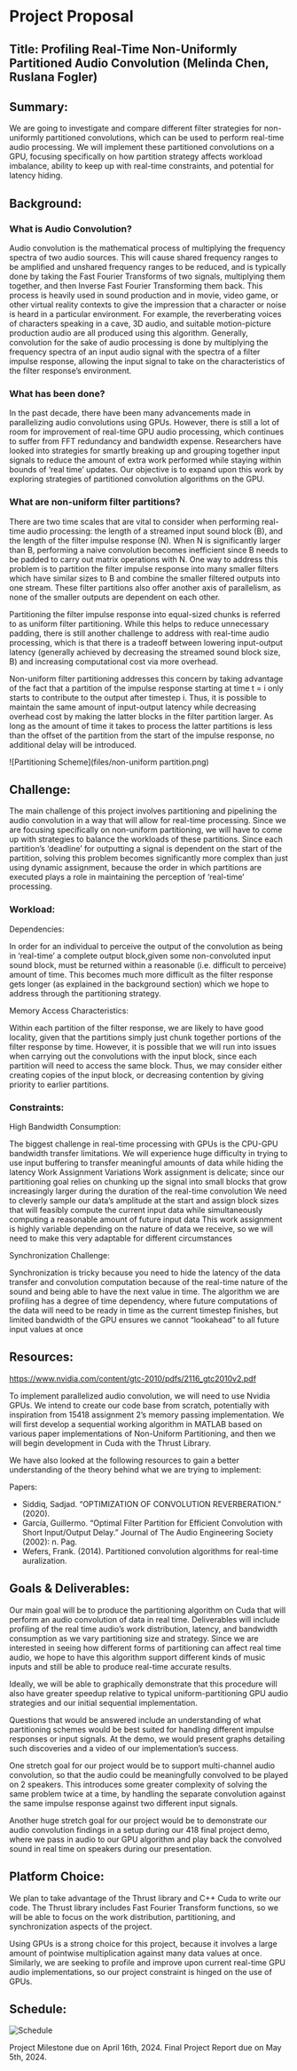 # Project Proposal

## Title: Profiling Real-Time Non-Uniformly Partitioned Audio Convolution (Melinda Chen, Ruslana Fogler)

## Summary: 

We are going to investigate and compare different filter strategies for non-uniformly partitioned convolutions, which can be used to perform real-time audio processing. We will implement these partitioned convolutions on a GPU, focusing specifically on how partition strategy affects workload imbalance, ability to keep up with real-time constraints, and potential for latency hiding.

## Background:

### What is Audio Convolution?

Audio convolution is the mathematical process of multiplying the frequency spectra of two audio sources. This will cause shared frequency ranges to be amplified and unshared frequency ranges to be reduced, and is typically done by taking the Fast Fourier Transforms of two signals, multiplying them together, and then Inverse Fast Fourier Transforming them back. This process is heavily used in sound production and in movie, video game, or other virtual reality contexts to give the impression that a character or noise is heard in a particular environment. For example, the reverberating voices of characters speaking in a cave, 3D audio, and suitable motion-picture production audio are all produced using this algorithm. Generally, convolution for the sake of audio processing is done by multiplying the frequency spectra of an input audio signal with the spectra of a filter impulse response, allowing the input signal to take on the characteristics of the filter response’s environment.

### What has been done?

In the past decade, there have been many advancements made in parallelizing audio convolutions using GPUs. However, there is still a lot of room for improvement of real-time GPU audio processing, which continues to suffer from FFT redundancy and bandwidth expense. Researchers have looked into strategies for smartly breaking up and grouping together input signals to reduce the amount of extra work performed while staying within bounds of ‘real time’ updates. Our objective is to expand upon this work by exploring strategies of partitioned convolution algorithms on the GPU.

### What are non-uniform filter partitions?

There are two time scales that are vital to consider when performing real-time audio processing: the length of a streamed input sound block (B), and the length of the filter impulse response (N). When N is significantly larger than B, performing a naive convolution becomes inefficient since B needs to be padded to carry out matrix operations with N. 
One way to address this problem is to partition the filter impulse response into many smaller filters which have similar sizes to B and combine the smaller filtered outputs into one stream. These filter partitions also offer another axis of parallelism, as none of the smaller outputs are dependent on each other.

Partitioning the filter impulse response into equal-sized chunks is referred to as uniform filter partitioning. While this helps to reduce unnecessary padding, there is still another challenge to address with real-time audio processing, which is that there is a tradeoff between lowering input-output latency (generally achieved by decreasing the streamed sound block size, B) and increasing computational cost via more overhead.

Non-uniform filter partitioning addresses this concern by taking advantage of the fact that a partition of the impulse response starting at time t = i only starts to contribute to the output after timestep i. Thus, it is possible to maintain the same amount of input-output latency while decreasing overhead cost by making the latter blocks in the filter partition larger. As long as the amount of time it takes to process the latter partitions is less than the offset of the partition from the start of the impulse response, no additional delay will be introduced.


![Partitioning Scheme](files/non-uniform partition.png)

## Challenge:

The main challenge of this project involves partitioning and pipelining the audio convolution in a way that will allow for real-time processing. Since we are focusing specifically on non-uniform partitioning, we will have to come up with strategies to balance the workloads of these partitions. Since each partition’s ‘deadline’ for outputting a signal is dependent on the start of the partition, solving this problem becomes significantly more complex than just using dynamic assignment, because the order in which partitions are executed plays a role in maintaining the perception of ‘real-time’ processing.

### Workload:

Dependencies:

In order for an individual to perceive the output of the convolution as being in ‘real-time’ a complete output block,given some non-convoluted input sound block, must be returned within a reasonable (i.e. difficult to perceive) amount of time. This becomes much more difficult as the filter response gets longer (as explained in the background section) which we hope to address through the partitioning strategy.

Memory Access Characteristics:

Within each partition of the filter response, we are likely to have good locality, given that the partitions simply just chunk together portions of the filter response by time. However, it is possible that we will run into issues when carrying out the convolutions with the input block, since each partition will need to access the same block. Thus, we may consider either creating copies of the input block, or decreasing contention by giving priority to earlier partitions. 

### Constraints:

High Bandwidth Consumption:

The biggest challenge in real-time processing with GPUs is the CPU-GPU bandwidth transfer limitations. 
We will experience huge difficulty in trying to use input buffering to transfer meaningful amounts of data while hiding the latency
Work Assignment Variations
Work assignment is delicate; since our partitioning goal relies on chunking up the signal into small blocks that grow increasingly larger during the duration of the real-time convolution
We need to cleverly sample our data’s amplitude at the start and assign block sizes that will feasibly compute the current input data while simultaneously computing a reasonable amount of future input data
This work assignment is highly variable depending on the nature of data we receive, so we will need to make this very adaptable for different circumstances

Synchronization Challenge:

Synchronization is tricky because you need to hide the latency of the data transfer and convolution computation because of the real-time nature of the sound and being able to have the next value in time. 
The algorithm we are profiling has a degree of time dependency, where future computations of the data will need to be ready in time as the current timestep finishes, but limited bandwidth of the GPU ensures we cannot “lookahead” to all future input values at once

## Resources:

https://www.nvidia.com/content/gtc-2010/pdfs/2116_gtc2010v2.pdf

To implement parallelized audio convolution, we will need to use Nvidia GPUs. We intend to create our code base from scratch, potentially with inspiration from 15418 assignment 2’s memory passing implementation. We will first develop a sequential working algorithm in MATLAB based on various paper implementations of Non-Uniform Partitioning, and then we will begin development in Cuda with the Thrust Library. 

We have also looked at the following resources to gain a better understanding of the theory behind what we are trying to implement:

Papers:
- Siddiq, Sadjad. “OPTIMIZATION OF CONVOLUTION REVERBERATION.” (2020).
- García, Guillermo. “Optimal Filter Partition for Efficient Convolution with Short Input/Output Delay.” Journal of The Audio Engineering Society (2002): n. Pag. 
- Wefers, Frank. (2014). Partitioned convolution algorithms for real-time auralization.  


## Goals & Deliverables:

Our main goal will be to produce the partitioning algorithm on Cuda that will perform an audio convolution of data in real time. Deliverables will include profiling of the real time audio’s work distribution, latency, and bandwidth consumption as we vary partitioning size and strategy. Since we are interested in seeing how different forms of partitioning can affect real time audio, we hope to have this algorithm support different kinds of music inputs and still be able to produce real-time accurate results. 

Ideally, we will be able to graphically demonstrate that this procedure will also have greater speedup relative to typical uniform-partitioning GPU audio strategies and our initial sequential implementation. 

Questions that would be answered include an understanding of what partitioning schemes would be best suited for handling different impulse responses or input signals. At the demo, we would present graphs detailing such discoveries and a video of our implementation’s success. 

One stretch goal for our project would be to support multi-channel audio convolution, so that the audio could be meaningfully convolved to be played on 2 speakers. This introduces some greater complexity of solving the same problem twice at a time, by handling the separate convolution against the same impulse response against two different input signals. 

Another huge stretch goal for our project would be to demonstrate our audio convolution findings in a setup during our 418 final project demo, where we pass in audio to our GPU algorithm and play back the convolved sound in real time on speakers during our presentation. 



## Platform Choice: 

We plan to take advantage of the Thrust library and C++ Cuda to write our code. The Thrust library includes Fast Fourier Transform functions, so we will be able to focus on the work distribution, partitioning, and synchronization aspects of the project. 

Using GPUs is a strong choice for this project, because it involves a large amount of pointwise multiplication against many data values at once. Similarly, we are seeking to profile and improve upon current real-time GPU audio implementations, so our project constraint is hinged on the use of GPUs. 


## Schedule:

![Schedule](files/schedule.png)

Project Milestone due on April 16th, 2024.
Final Project Report due on May 5th, 2024. 

